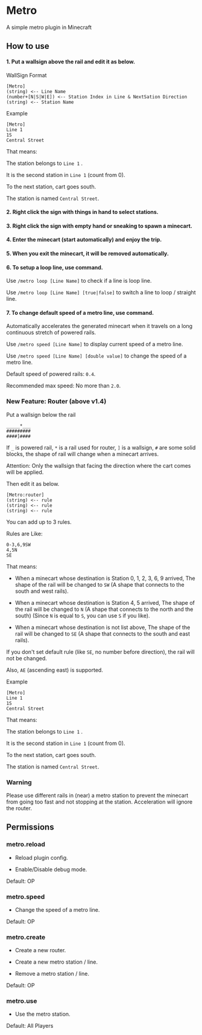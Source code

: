 # Metro
 A simple metro plugin in Minecraft

## How to use

#### 1. Put a wallsign above the rail and edit it as below.

WallSign Format

```
[Metro]
(string) <-- Line Name
(number+[N|S|W|E]) <-- Station Index in Line & NextSation Direction
(string) <-- Station Name
```

Example

```
[Metro]
Line 1
1S
Central Street
```

That means:

The station belongs to `Line 1` .

It is the second station in `Line 1` (count from 0).

To the next station, cart goes south.

The station is named `Central Street`.

#### 2. Right click the sign with things in hand to select stations.

#### 3. Right click the sign with empty hand or sneaking to spawn a minecart.

#### 4. Enter the minecart (start automatically) and enjoy the trip.

#### 5. When you exit the minecart, it will be removed automatically.

#### 6. To setup a loop line, use command.

Use `/metro loop [Line Name]` to check if a line is loop line.

Use `/metro loop [Line Name] [true|false]` to switch a line to loop / straight line.

#### 7. To change default speed of a metro line, use command.

Automatically accelerates the generated minecart when it travels on a long continuous stretch of powered rails.

Use `/metro speed [Line Name]` to display current speed of a metro line.

Use `/metro speed [Line Name] [double value]` to change the speed of a metro line.

Default speed of powered rails: `0.4`.

Recommended max speed: No more than `2.0`.

### New Feature: Router (above v1.4)

Put a wallsign below the rail

```
_____*___
#########
####]####
```

If `_` is powered rail, `*` is a rail used for router, `]` is a wallsign, `#` are some solid blocks, the shape of rail will change when a minecart arrives.

Attention: Only the wallsign that facing the direction where the cart comes will be applied.

Then edit it as below.

```
[Metro:router]
(string) <-- rule
(string) <-- rule
(string) <-- rule
```

You can add up to 3 rules.

Rules are Like:

```
0-3,6,9SW
4,5N
SE
```

That means:

- When a minecart whose destination is Station 0, 1, 2, 3, 6, 9 arrived, The shape of the rail will be changed to `SW` (A shape that connects to the south and west rails).

- When a minecart whose destination is Station 4, 5 arrived, The shape of the rail will be changed to `N` (A shape that connects to the north and the south) (Since `N` is equal to `S`, you can use `S` if you like).

- When a minecart whose destination is not list above, The shape of the rail will be changed to `SE` (A shape that connects to the south and east rails).

If you don't set default rule (like `SE`, no number before direction), the rail will not be changed.

Also, `AE` (ascending east) is supported.

Example

```
[Metro]
Line 1
1S
Central Street
```

That means:

The station belongs to `Line 1` .

It is the second station in `Line 1` (count from 0).

To the next station, cart goes south.

The station is named `Central Street`.

### Warning

Please use different rails in (near) a metro station to prevent the minecart from going too fast and not stopping at the station. Acceleration will ignore the router.

## Permissions

### metro.reload

- Reload plugin config.

- Enable/Disable debug mode.
  
Default: OP

### metro.speed

- Change the speed of a metro line.

Default: OP

### metro.create

- Create a new router.

- Create a new metro station / line.

- Remove a metro station / line.

Default: OP

### metro.use

- Use the metro station.

Default: All Players
